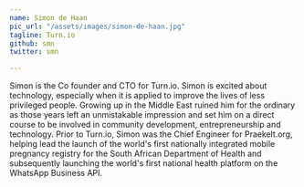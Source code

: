 ```yaml
---
name: Simon de Haan
pic_url: "/assets/images/simon-de-haan.jpg"
tagline: Turn.io
github: smn
twitter: smn

---
```

Simon is the Co founder and CTO for Turn.io. Simon is excited about technology, especially when it is applied to improve the lives of less privileged people. Growing up in the Middle East ruined him for the ordinary as those years left an unmistakable impression and set him on a direct course to be involved in community development, entrepreneurship and technology. Prior to Turn.io, Simon was the Chief Engineer for Praekelt.org, helping lead the launch of the world's first nationally integrated mobile pregnancy registry for the South African Department of Health and subsequently launching the world's first national health platform on the WhatsApp Business API.